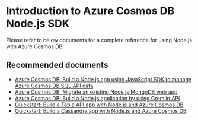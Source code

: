 <properties
	pageTitle="Azure Cosmos DB Node.js SDK"
	description="Azure Cosmos DB Node.js SDK"
	service="microsoft.documentdb"
	resource="databaseAccounts"
	authors="balaksms"
	displayOrder="305"
	selfHelpType="resource"
	supportTopicIds="32597534"
	resourceTags=""
	productPesIds="15585"
	cloudEnvironments="public"
/>

# **Introduction to Azure Cosmos DB Node.js SDK**

Please refer to below documents for a complete reference for using Node.js with Azure Cosmos DB.

## **Recommended documents**

* [Azure Cosmos DB: Build a Node.js app using JavaScript SDK to manage Azure Cosmos DB SQL API data](https://docs.microsoft.com/azure/cosmos-db/create-sql-api-nodejs)
* [Azure Cosmos DB: Migrate an existing Node.js MongoDB web app](https://docs.microsoft.com/azure/cosmos-db/create-mongodb-nodejs)
* [Azure Cosmos DB: Build a Node.js application by using Gremlin API](https://docs.microsoft.com/azure/cosmos-db/create-graph-nodejs)
* [Quickstart: Build a Table API app with Node.js and Azure Cosmos DB](https://docs.microsoft.com/azure/cosmos-db/create-table-nodejs)
* [Quickstart: Build a Cassandra app with Node.js and Azure Cosmos DB](https://docs.microsoft.com/azure/cosmos-db/create-cassandra-nodejs)
